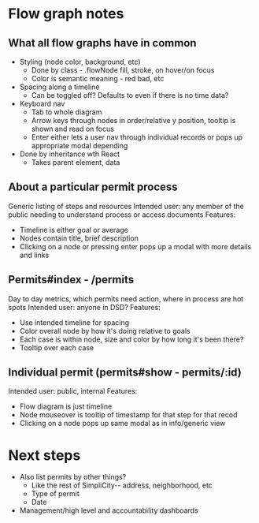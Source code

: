 # Flow graph notes


## What all flow graphs have in common
- Styling (node color, background, etc)
  - Done by class - .flowNode fill, stroke, on hover/on focus
  - Color is semantic meaning - red bad, etc
- Spacing along a timeline
  - Can be toggled off?  Defaults to even if there is no time data?
- Keyboard nav
  - Tab to whole diagram
  - Arrow keys through nodes in order/relative y position, tooltip is shown and read on focus
  - Enter either lets a user nav through individual records or pops up appropriate modal depending
- Done by inheritance wth React
  - Takes parent element, data


## About a particular permit process
Generic listing of steps and resources
Intended user: any member of the public needing to understand process or access documents
Features:
  - Timeline is either goal or average
  - Nodes contain title, brief description
  - Clicking on a node or pressing enter pops up a modal with more details and links


## Permits#index - /permits
Day to day metrics, which permits need action, where in process are hot spots
Intended user: anyone in DSD?
Features:
  - Use intended timeline for spacing
  - Color overall node by how it's doing relative to goals
  - Each case is within node, size and color by how long it's been there?
  - Tooltip over each case


## Individual permit (permits#show - permits/:id)
Intended user: public, internal
Features:
  - Flow diagram is just timeline
  - Node mouseover is tooltip of timestamp for that step for that recod
  - Clicking on a node pops up same modal as in info/generic view


# Next steps
- Also list permits by other things?
  - Like the rest of SimpliCity-- address, neighborhood, etc
  - Type of permit
  - Date
- Management/high level and accountability dashboards